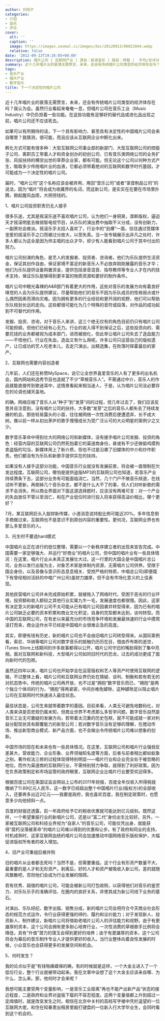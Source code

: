 ```yaml
---
author: 刘阳子
categories:
- 介绍
- 音乐
- 评论
cover:
  alt: ''
  caption: ''
  image: https://images.soomal.cc/images/doc/20120913/00022844.webp
  relative: false
date: '2012-09-13T19:26:05+08:00'
description: 唱片公司 | 互联网产业 | 源自：新浪音乐 | 版权：转载 |  平均/总评分：08.00/8
summary: 近十几年唱片业的衰落无需赘言，未来，还会有传统唱片公司类型的经济体存在吗？我认为会。虽然行业看起来奄奄一息，但唱片公司在音乐工业（Music Industry）中仍负担着一些功能。在这些功能有足够好的替代品或进化品出现之前，唱片公司还不应该死去。如果可以有所期待的话，下一个具有影响力和决定性的中国唱片公司会来自哪里？
tags:
- 音乐产业
- 唱片产业
- 数字音乐
title: 下一个决定性的唱片公司
---
```


近十几年唱片业的衰落无需赘言，未来，还会有传统唱片公司类型的经济体存在吗？我认为会。虽然行业看起来奄奄一息，但唱片公司在音乐工业（Music Industry）中仍负担着一些功能。在这些功能有足够好的替代品或进化品出现之前，唱片公司还不应该死去。

如果可以有所期待的话，下一个具有影响力、甚至具有决定性的中国唱片公司会来自哪里？我猜测，很可能，而且应该从互联网企业中孵化出来。

孵化方式可能有很多种：大型互联网公司事业部的新部门、大型互联网公司的控股子公司、离职员工带着人才和资金创办的初创公司、已有音乐类网络公司的业务扩张、风投扶持的横空出世的草莽企业家，都有可能。但无论这个公司以何种方式产生，吸取多少传统唱片业的血液，它都必须带着绝对的互联网和数字时代基因，才可能成为一个决定性的唱片公司。

届时，“唱片公司”这个名称应该会被弃用，用回“音乐公司”或者“录音制品公司”的说法，因为“唱片”将会成为收藏界的名词，而这新公司，是实实在在要在市场里扑腾，掀起腥风血雨，大把捞钱的。

1、唱片公司投资职责仍无人接手

很多乐迷，尤其是摇滚乐迷不喜欢唱片公司，认为他们一身铜臭，垄断版权，逼迫天才摇滚明星去做弱智电视节目，从乐队的演出费中抽取不义分成，没有创新力，一副黑社会做派。摇滚乐手太招人喜欢了，行业中的“劲爆”一面，往往通过受媒体宠爱的摇滚乐手之口而被过分放大，以至失真。当一张专辑展示出非凡之处时，许多人都认为这全是因为帅主唱的出众才华，却少有人能看到唱片公司于其中付出的努力。

唱片公司扮演的角色，是艺人的发掘者、投资者、咨询者。他们为乐队提供生活资金，保证其创作自由，保证家境不富足的新音乐人不必放弃刚刚展露的音乐才华；他们为乐队提供设备购置资金，提供包括录音混音、指导教师等专业人才在内的技术支持，保证乐队能够得到更丰富的物质资源和更好的制作条件。

唱片公司中眼光毒辣的A&R部门有着更大的作用，这些对音乐的发展方向有着良好嗅觉的人会为乐队提供建议，尽量帮助他们的音乐不因为乐队成员的性格弱点或什么偶然因素而滑向灾难。因为拥有更多的行业经验和更开阔的视野，他们可以帮助乐队规划长远的走向。这些都很可能化为几个特殊的音符或段落，对作品的成功起到不可替代的作用。

发掘、投资、咨询，对于音乐人来讲，这三个绝无仅有的角色目前仍只有唱片公司可能担纲，但他们已经有心无力。行业的收入得不到保证之后，这些投资向的、需要花钱的业务都被视为成本部门，进而被弱化，但此举让唱片公司失去了造血能力――不怪他们，行业在失血，造血又有什么用呢。许多公司只运营自己的版权遗产，让已成功的艺人吃老本儿，去走穴演出，出精选集，在败落时挥霍最后的家产。

2、互联网也需要内容创造者

几年前，人们还在称赞MySpace，说它让全世界喜爱音乐的人有了更多的出名机会，国内网站和选秀节目也造就了不少“草根音乐人”。不需通过中介，音乐人的作品就能直接传到歌迷耳中，这情景看起来相当迷人，于是，认为唱片公司没必要存在的论调也铺天盖地。

的确，网络压缩了音乐人从“种子”到“发芽”间的过程，但几年过去了，我们应该反思并且注意到，没有唱片公司的扶持，大多数“发芽”之后的音乐人都失去了持续发展的机会。那些轻易露头的小苗，往往被网络一次性消费后便遭遗弃，长不成大树。像以前一样从初出茅庐的歌手慢慢成长为受广泛认可的大众明星的案例少之又少。

数字音乐革命中得到壮大的网络公司和新媒体，没有接手唱片公司发掘、投资的角色：经营内容的互联网公司仍然死抱着它的渠道商身份，甚或有不少还做偷鸡摸狗卖盗版的勾当，新媒体用上了新介质，但也不过是沿袭了旧媒体的中介和炒作职责。他们都没有为乐队和新歌手提供实在的扶持。

如果没有人接手这部分功能，中国音乐行业就没有发展前景，将会被一直限制在欠发达程度。互联网公司，哪怕是提供盗版MP3的互联网公司也知道，若音乐产业持续萧条下去，这部分业务有可能面临消亡。当然，几个门户不做音乐频道，在线试听不更新，再倒掉几个音乐杂志，都不是什么大不了的事，但人们对听新歌的需求不会消失，所以商业界面对下面这道选择题时，应该没有两难可言：对一个产业的失血放任不管以至消亡，和在产业低位时进行投入将来获得高溢价相比，哪个更好？

7月，某互联网巨头入股财新传媒，小道消息说持股比例可能近20%。多年信息倒手商做过来，互联网也不是意识不到原创内容的重要性。更何况，互联网业界也有那么多爱音乐的人。

3、托生时不要选hard模式

中国唱片业正在进行的低位整理，需要以一个新秩序建立者的出现来宣告完成。中国需要一家足够强大、并运行“好商业”的唱片公司，但中国的唱片业有一些具体情况：在这里，唱片行业从未真正发展壮大过。这一行里的大国企是中国唱片总公司，业务以发行出版为主，对象艺术家是体制内资源，无需唱片公司供养。受限于国企身份，以及音像与意识形态息息相关、受控严格的特质，中唱总公司(即便麾下有曾经相对活跃的中唱广州公司)虽财力雄厚，但不会有市场化意义的上佳表现。

其他民营唱片公司并未完成原始积累，就被拖入了网络时代，受困于恶劣的行业环境，投资额和收入额较之其他行业实属九牛一毛，发展速度也都很慢。因此，这家有决定意义的新唱片公司不太可能从已有唱片公司因袭并转型得来，因为已有的唱片公司缺乏必要的资本积累和商业文化积淀，自身的完型都未达到，谈何转型。而中国的互联网公司，在有史以来最充分的市场竞争环境和发展最快速的行业中摸爬滚打而来，商业运作水平已经是中国唱片业很难企及的高度。

其实，即便有钱有历史，新的唱片公司也不会由旧唱片公司转型得来。从国际案例看，索尼、华纳等唱片公司对数字音乐的抵触仍历历在目，借由乔布斯的逝世，iTunes Store上线期间的许多故事都得以公开，唱片公司守旧的嘴脸得到了集中亮相。面对互联网和新科技，大型唱片公司如同旧时代的恐龙，过去的成功更成了面向新时代的包袱。

虽然近四年以来，唱片公司也开始学会在运营版权和艺人等资产时使用互联网的逻辑，不过整体上看，唱片公司和互联网业界仍处在猜疑、谈判、制衡和若有若无的对抗态势中。传统的唱片公司再开放，也不过是“拥抱”数字音乐而已，“拥抱”是两个独立个体间的行为，“拥抱”得再紧密，中间亦难免罅隙，这种罅隙足以阻止唱片公司在互联网时代快速进入最佳状态。

最佳状态是，公司生来就带着数字的基因。目前来看，人类无可避免地数码化，对人类来讲是否悲观仍属未知，但商业世界不考虑那么多哲学问题。数字音乐自然是音乐工业无可置疑的发展方向，若带着太沉重的历史包袱，就不可能成就一家对利益分配现状具有颠覆能力的新型公司；若对数字音乐没有足够的理解，在搅动市场、推出新型商业模式、新产品方面，也不会做出令传统唱片公司难以想象的创新。

中国市场的现在和未来也有一些具体情况。在这里，互联网公司和唱片行业强弱反差甚大，营收能力、企业形象、业界领袖知名度等方面，后者与前者相比都如蚁象之别。著作权法三修的过程体现得特别明显――唱片行业和企业完全处于被忽略的地位。而作为渠道商的互联网行业，不需特别努力争取，就得到了利好政策。因为在负责政策制定和市场监管的政府眼里，互联网企业比唱片行业要受欢迎得多。

根据百度公司在美国证监会网站上公布的2011年财报，百度全年仅收入所得税就缴纳了11.89亿元人民币，这一数字已经超出整个中国唱片行业(版权方)的全部收入，还要再多出近2亿元――我要是政府，我也喜欢百度，我在制定政策时，也愿意多少向他倾斜一点。

百度的财报还透露，前一年政府给予它的税收优惠就可能达到亿元级别。既然这样，一个希望重振行业的新唱片公司，还是以“富二代”身份出生比较好。另外，一家被互联网公司和科技业界视为“自家人”的音乐公司，可能仅凭出身，就能获得“腐朽没落被革命”的唱片公司难以得到的优惠和让步。有了政府和同业的支持，时机成熟时，这家互联网血统的唱片公司会加速推动中国网络音乐版权保护，大幅促进版权所有者的收入增加。

4、旧产业可重组后被并购

旧的唱片从业者都去死吗？当然不是，但需要重组。这个行业有形资产数量不大，最重要的是人才和无形资产。剥离后，好的人才和资产被吸收入新公司，差的就随风飘散吧，否则他们会成为行业发展的阻碍。

若有优秀、超值的唱片公司，可能会被新公司打包收购，以获得他们对音乐的鉴赏力、对乐队乐手的准确评估、在圈内的良好关系，并使其成为新公司线下业务的基石。

对演出、乐队经纪、数字出版、销售分成，新的唱片公司会用符合今天商业社会形态的规范方式运作，令行业获得更强的缔约、履约和议价能力；对于发现新人、投资新人、制作建议，新唱片公司将借助老唱片公司人的评估能力和视野。由于有更雄厚的资本，这个公司会拥有更多耐心培育行业，一次性消费的草根歌手比例将会降低，具有“升值”潜力的璞玉会得到更好的培养；由于有更雄厚的资本，这个公司将会为幕后的音乐制作专业人才提供更好的收入。当行业整体向着良性发展的时候，小众音乐也会获得更多的发展空间和机会。

5、何时发生？

我的论点似乎是“有钱啪痛蟆保的确，有的时候就是这样，一个大金主进入了一个低位行业，整个行业就被带动起来。我在文章中设想了这个大金主应该来自哪、为什么、怎么来。那，他何时才会来呢？

我想可能主要受两个变量影响，一是音乐工业距离“再也不能产出新产品”状态的接近程度，二是政府和业界对盗版下载的不容忍程度。这两个变量值都上升到超过一定阈值时，就是改变发生之时。相信在北京中关村的高档写字楼中凭栏遥望的一位互联网大佬，和住在知春里出租房里敲打键盘的一位新入行大学毕业生，会同时看到这个机会的。